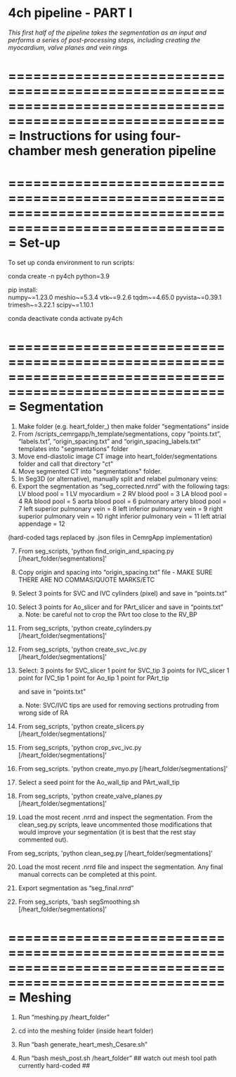 # 4ch pipeline - PART I

*This first half of the pipeline takes the segmentation as an input and performs a series of post-processing steps, including creating the myocardium, valve planes and vein rings*

=========================================================================================================
Instructions for using four-chamber mesh generation pipeline
=========================================================================================================

=========================================================================================================
Set-up
=========================================================================================================

To set up conda environment to run scripts:

conda create -n py4ch python=3.9

pip install:    
        numpy~=1.23.0
        meshio~=5.3.4
        vtk~=9.2.6
        tqdm~=4.65.0
        pyvista~=0.39.1
        trimesh~=3.22.1
        scipy~=1.10.1

conda deactivate
conda activate py4ch

=========================================================================================================
Segmentation
=========================================================================================================
1) Make folder (e.g. heart_folder_) then make folder “segmentations” inside
2) From /scripts_cemrgapp/h_template/segmentations, copy “points.txt”, “labels.txt”, “origin_spacing.txt” and “origin_spacing_labels.txt” templates into "segmentations" folder
3) Move end-diastolic image CT image into heart_folder/segmentations folder and call that directory "ct"
4) Move segmented CT into "segmentations" folder.
5) In Seg3D (or alternative), manually split and relabel pulmonary veins:
6) Export the segmentation as “seg_corrected.nrrd” with the following tags:
        LV blood pool = 1
        LV myocardium = 2
        RV blood pool = 3
        LA blood pool = 4
        RA blood pool = 5
        aorta blood pool = 6
        pulmonary artery blood pool = 7
        left superior pulmonary vein = 8
        left inferior pulmonary vein = 9
        right superior pulmonary vein = 10
        right inferior pulmonary vein = 11
        left atrial appendage = 12

(hard-coded tags replaced by .json files in CemrgApp implementation)

7) From seg_scripts,
    'python find_origin_and_spacing.py [/heart_folder/segmentations]'
8) Copy origin and spacing into “origin_spacing.txt” file - MAKE SURE THERE ARE NO COMMAS/QUOTE MARKS/ETC

9) Select 3 points for SVC and IVC cylinders (pixel) and save in “points.txt”
10) Select 3 points for Ao_slicer and for PArt_slicer and save in “points.txt”
    a. Note: be careful not to crop the PArt too close to the RV_BP
11) From seg_scripts,
    'python create_cylinders.py [/heart_folder/segmentations]'

12) From seg_scripts,
    'python create_svc_ivc.py [/heart_folder/segmentations]'

13) Select:
    3 points for SVC_slicer 
    1 point for SVC_tip
    3 points for IVC_slicer
    1 point for IVC_tip
    1 point for Ao_tip
    1 point for PArt_tip

    and save in “points.txt”
    
    a. Note: SVC/IVC tips are used for removing sections protruding from wrong side of RA

14) From seg_scripts,
    'python create_slicers.py [/heart_folder/segmentations]'

15) From seg_scripts,
    'python crop_svc_ivc.py [/heart_folder/segmentations]'

16) From seg_scripts.
    'python create_myo.py [/heart_folder/segmentations]'

17) Select a seed point for the Ao_wall_tip and PArt_wall_tip
18) From seg_scripts,
    'python create_valve_planes.py [/heart_folder/segmentations]'

19) Load the most recent .nrrd and inspect the segmentation. From the clean_seg.py scripts, leave uncommented those modifications that would improve your segmentation (it is best that the rest stay commented out).

From seg_scripts,
    'python clean_seg.py [/heart_folder/segmentations]'

20) Load the most recent .nrrd file and inspect the segmentation. Any final manual corrects can be completed at this point. 
21) Export segmentation as “seg_final.nrrd”

22) From seg_scripts,
    'bash segSmoothing.sh [/heart_folder/segmentations]'

=========================================================================================================
Meshing
=========================================================================================================
1) Run “meshing.py /heart_folder”

2) cd into the meshing folder (inside heart folder)
3) Run “bash generate_heart_mesh_Cesare.sh”

4) Run “bash mesh_post.sh /heart_folder” ## watch out mesh tool path currently hard-coded ##














